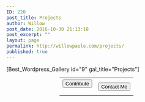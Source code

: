 ```yaml
---
ID: 220
post_title: Projects
author: Willow
post_date: 2016-10-30 21:13:18
post_excerpt: ""
layout: page
permalink: http://willowpaule.com/projects/
published: true
---
```

[Best_Wordpress_Gallery id="9" gal_title="Projects"]



<table style="width: 45%; margin: 0 auto; margin-top: 0px;">
<tr>
<th><form action="https://www.paypal.com/cgi-bin/webscr" method="post" target="_blank"><input name="cmd" type="hidden" value="_s-xclick" /><input name="hosted_button_id" type="hidden" value="E3ATMCWXJ4WUU" /><input style="display: none; margin: 0 auto;" alt="PayPal - The safer, easier way to pay online!" name="submit" src="" type="image" /><button class="btn-lg">Contribute</button>
</form></th>
<th><a href="http://willowpaule.com/contact/"><button class="btn-lg">Contact Me</button></a></th>
</tr>
</table>


<!---->
<!--<th><a href="http://willowpaule.com/store/"><button class="btn-lg">Shop</button></a></th>
-->